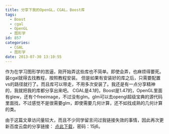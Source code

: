 ```yaml
---
title: 分享下我的OpenGL，CGAL，Boost库
tags:
  - Boost
  - cgal
  - OpenGL
  - 图形学
id: 857
categories:
  - CGAL
  - 图形学
date: 2013-07-30 13:10:55
---
```


作为在学习图形学的苦逼，刚开始弄这些库也不简单。即使会弄，也麻烦得要死。装cgal就得去找教程，按照教程安装。
但是如果有安装好的库之后，只需要配置vs的路径就行了。而且库可以带走，不用多次安装了。我还是有一点分享精神的，我就把我的库都分享出来吧。
CGAL是4.1的，Boost是1.47的，OpenGL里面有glew，还有个freeimage，不过没有glm。glm可以去opengl超级宝典的源代码里面找，不过感觉不是很需要glm，即使需要几何计算，还不如找成熟的几何计算的类。

由于这篇文章访问量较大，而且不少同学留言问过我链接失效的事情，因此再次更新百度云盘的分享链接：
[点此下载](http://pan.baidu.com/s/1i5AStvB)，密码：15j6。